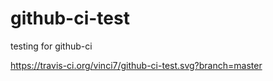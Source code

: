 # github-ci-test
testing for github-ci

https://travis-ci.org/vinci7/github-ci-test.svg?branch=master
